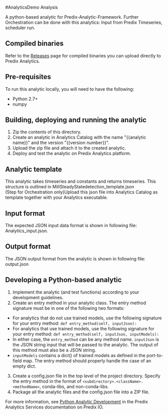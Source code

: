 #AnalyticsDemo Analysis 

A python-based  analytic for Predix-Analytic-Framework.
Further Orchestration can be done with this analytics: Input from Predix Timeseries, scheduler run.

## Compiled binaries
Refer to the [Releases](https://github.com/PredixDev/predix-analytics-sample/releases) page for compiled binaries you can upload directly to Predix Analytics.  

## Pre-requisites
To run this analytic locally, you will need to have the following:  
- Python 2.7+  
- numpy  

## Building, deploying and running the analytic  
1. Zip the contents of this directory.  
2. Create an analytic in Analytics Catalog with the name "{{analytic name}}" and the version "{{version number}}".  
3. Upload the zip file and attach it to the created analytic.  
4. Deploy and test the analytic on Predix Analytics platform.  

## Analytic template
This analytic takes timeseries and constants and returns timeseries. This structure is outlined in MillSteadyStatedetection_template.json     
(Step for Orchestration only)Upload this json file into Analytics Catalog as template together with your Analytics executable.

## Input format
The expected JSON input data format is shown in following file:  
Analytics_input.json.

## Output format
The JSON output format from the analytic is shown in following file:  
output.json

## Developing a Python-based analytic
1. Implement the analytic (and test functions) according to your development guidelines.
2. Create an entry method in your analytic class. The entry method signature must be in one of the following two formats:
 * For analytics that do not use trained models, use the following signature for your entry method:
  `def entry_method(self, inputJson):`
 * For analytics that use trained models, use the following signature for your entry method:
  `def entry_method(self, inputJson, inputModels):`
 * In either case, the `entry_method` can be any method name. `inputJson` is the JSON string input that will be passed to the analytic. The output of this method must also be a JSON string.
 * `inputModels` contains a dict() of trained models as defined in the port-to-field map. The entry method should properly handle the case of an empty dict.
3. Create a config.json file in the top level of the project directory. Specify the entry method in the format of `<subdirectory>.<className>.<methodName>`, conda-libs, and non-conda-libs.
4. Package all the analytic files and the config.json file into a ZIP file.

For more information, see [Python Analytic Development](https://www.predix.io/docs#alaepr9P) in the Predix Analytics Services documentation on Predix IO.

